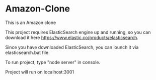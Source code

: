 # Amazon-Clone

This is an Amazon clone

This project requires ElasticSearch engine up and running, so you can download it here https://www.elastic.co/products/elasticsearch.

Since you have downloaded ElasticSearch, you can lounch it via elasticsearch.bat file.

To run project, type "node server" in console.

Project will run on localhost:3001

